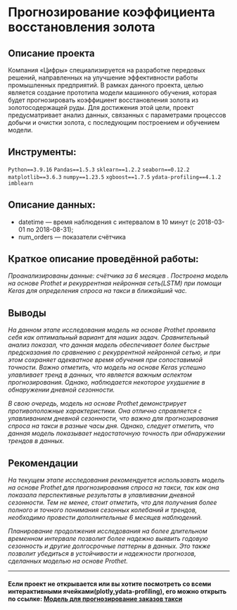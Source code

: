 # Прогнозирование коэффициента восстановления золота

## Описание проекта

Компания «Цифры» специализируется на разработке передовых решений, направленных на улучшение эффективности работы промышленных предприятий. В рамках данного проекта, целью является создание прототипа модели машинного обучения, которая будет прогнозировать коэффициент восстановления золота из золотосодержащей руды. Для достижения этой цели, проект предусматривает анализ данных, связанных с параметрами процессов добычи и очистки золота, с последующим построением и обучением модели.

## Инструменты:
`Python==3.9.16`
`Pandas==1.5.3`
`sklearn==1.2.2`
`seaborn==0.12.2`
`matplotlib==3.6.3`
`numpy==1.23.5`
`xgboost==1.7.5`
`ydata-profiling==4.1.2`
`imblearn`

## Описание данных:

- datetime — время наблюдения с интервалом в 10 минут (с 2018-03-01 по 2018-08-31);
- num_orders — показатели счётчика 

## Краткое описание проведённой работы:
<i> 
Проанализированы данные: счётчика за 6 месяцев . Построена модель на основе Prothet и рекуррентная нейронная сеть(LSTM) при помощи Keras для определения спроса на такси в ближайший час.</i>

## Выводы
<i>На данном этапе исследования модель на основе Prothet проявила себя как оптимальный вариант для наших задач. Сравнительный анализ показал, что данная модель обеспечивает более быстрые предсказания по сравнению с рекуррентной нейронной сетью, и при этом сохраняет адекватное время обучения при сопоставимой точности. Важно отметить, что модель на основе Keras успешно улавливает тренд в данных, что является важным аспектом прогнозирования. Однако, наблюдается некоторое ухудшение в обнаружении дневной сезонности.

В свою очередь, модель на основе Prothet демонстрирует противоположные характеристики. Она отлично справляется с улавливанием дневной сезонности, что важно для прогнозирования спроса на такси в разные часы дня. Однако, следует отметить, что данная модель показывает недостаточную точность при обнаружении трендов в данных.</i>

## Рекомендации
<i>На текущем этапе исследования рекомендуется использовать модель на основе Prothet для прогнозирования спроса на такси, так как она показала перспективные результаты в улавливании дневной сезонности. Тем не менее, стоит отметить, что для получения более полного и точного понимания сезонных колебаний и трендов, необходимо провести дополнительные 6 месяцев наблюдений.

Планирование продолжения исследования на более длительном временном интервале позволит более надежно выявить годовую сезонность и другие долгосрочные паттерны в данных. Это также позволит убедиться в устойчивости и надежности прогнозов, сделанных моделью на основе Prothet.
</i>

---

#### Если проект не открывается или вы хотите посмотреть со всеми интерактивными ячейками(plotly,ydata-profiling), его можно открыть по ссылке: <a href='https://nbviewer.org/github/verydirtyhands/taxi_counter/blob/main/p11f.ipynb'>Модель для прогнозирование заказов такси</a>
